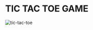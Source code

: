 # TIC TAC TOE GAME
![tic-tac-toe](https://socialify.git.ci/AbhiC7721/tic-tac-toe/image?description=1&descriptionEditable=A%20simple%20tic-tact-toe%20game%20(2%20players)&language=1&owner=1&pattern=Brick%20Wall&theme=Dark)
